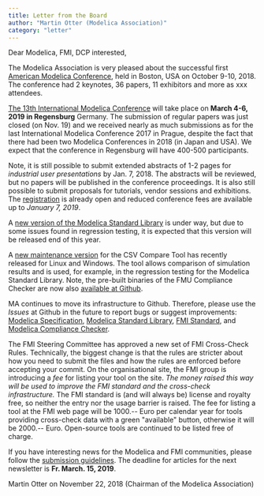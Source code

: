 ```yaml
---
title: Letter from the Board
author: "Martin Otter (Modelica Association)"
category: "letter"
---
```

Dear Modelica, FMI, DCP interested,

The Modelica Association is very pleased about the successful first
[American Modelica Conference](https://www.modelica.org/events/modelica2018Americas),
held in Boston, USA on October 9-10, 2018. The conference
had 2 keynotes, 36 papers, 11 exhibitors and more as xxx attendees.

[The 13th International Modelica Conference](https://www.modelica.org/events/modelica2019)
will take place on **March 4-6, 2019 in Regensburg**
Germany. The submission of regular papers was just closed (on Nov. 19) and we received nearly
as much submissions as for the last International Modelica Conference 2017 in Prague, despite the
fact that there had been two Modelica Conferences in 2018 (in Japan and USA).
We expect that the conference in Regensburg will have 400-500 participants.

Note, it is still possible to submit extended abstracts of 1-2 pages for *industrial user presentations* by Jan. 7, 2018.
The abstracts will be reviewed, but no papers will be published in the conference proceedings.
It is also still possible to submit proposals for tutorials, vendor sessions and exhibitions. The
[registration](https://www.easychair.org/my/conference.cgi?a=12889138;conf=modelica2019;welcome=1)
is already open and reduced conference fees are available up to *January 7, 2019*.

A [new version of the Modelica Standard Library](https://github.com/modelica/ModelicaStandardLibrary/releases)
is under way, but due to some issues found in regression testing, it is expected that this version will be
released end of this year.

A [new maintenance version](https://github.com/modelica-tools/csv-compare/releases/tag/v2.0.1)
for the CSV Compare Tool has recently released for Linux and Windows. The tool allows comparison
of simulation results and is used, for example, in the regression testing for the Modelica Standard Library.
Note, the pre-built binaries of the FMU Compliance Checker are now also
[available at Github](https://github.com/modelica-tools/FMUComplianceChecker/releases).

MA continues to move its infrastructure to Github.
Therefore, please use the *Issues* at Github in the future to report bugs or suggest improvements:
[Modelica Specification](https://github.com/modelica/ModelicaSpecification/issues),
[Modelica Standard Library](https://github.com/modelica/ModelicaStandardLibrary/issues),
[FMI Standard](https://github.com/modelica/fmi-standard/issues), and
[Modelica Compliance Checker](https://github.com/modelica/Modelica-Compliance/issues).

The FMI Steering Committee has approved a new set of FMI Cross-Check Rules.
Technically, the biggest change is that the rules are stricter about how you need to submit
the files and how the rules are enforced before accepting your commit.
On the organisational site, the FMI group is introducing a *fee* for listing your tool on the site.
*The money raised this way will be used to improve the FMI standard and the cross-check infrastructure.*
The FMI standard is (and will always be) license and royalty free, so neither the entry nor the usage barrier is raised.
The fee for listing a tool at the FMI web page will be 1000.-- Euro per calendar year for tools providing cross-check
data with a green "available" button, otherwise it will be 2000.-- Euro. Open-source tools are continued to be
listed free of charge.

If you have interesting news for the Modelica and FMI communities, please follow the
[submission guidelines](https://newsletter.modelica.org/submission-guidelines.html).
The deadline for articles for the next newsletter is **Fr. March. 15, 2019**.

Martin Otter on November 22, 2018
(Chairman of the Modelica Association)
